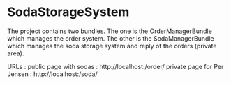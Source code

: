 SodaStorageSystem
==================

The project contains two bundles. The  one is the OrderManagerBundle which manages the order system. The other is the SodaManagerBundle which manages the soda storage system and reply of the orders (private area).

URLs : public page with sodas : http://localhost:<port>/order/
       private page for Per Jensen : http://localhost:<port>/soda/
